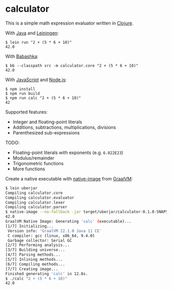 # calculator

This is a simple math expression evaluator written in [Clojure](https://clojure.org).

With [Java](https://adoptium.net) and [Leiningen](https://leiningen.org):
```
$ lein run "2 + (5 * 6 + 10)"
42.0
```

With [Babashka](https://babashka.org/):
```
$ bb --classpath src -m calculator.core "2 + (5 * 6 + 10)"
42.0
```



With [JavaScript](https://www.ecma-international.org/publications-and-standards/standards/ecma-262/) and [Node.js](https://nodejs.org):
```
$ npm install
$ npm run build
$ npm run calc "2 + (5 * 6 + 10)"
42
```

Supported features:

* Integer and floating-point literals
* Additions, subtractions, multiplications, divisions
* Parenthesized sub-expressions

TODO:

* Floating-point literals with exponents (e.g. `6.022E23`)
* Modulus/remainder
* Trigonometric functions
* More functions

Create a native executable with [native-image](https://www.graalvm.org/22.0/reference-manual/native-image) from [GraalVM](https://www.graalvm.org/):
```bash
$ lein uberjar
Compiling calculator.core
Compiling calculator.evaluator
Compiling calculator.lexer
Compiling calculator.parser
$ native-image --no-fallback -jar target/uberjar/calculator-0.1.0-SNAPSHOT-standalone.jar calc
42.0
GraalVM Native Image: Generating 'calc' (executable)...
[1/7] Initializing...
 Version info: 'GraalVM 22.1.0 Java 11 CE'
 C compiler: gcc (linux, x86_64, 9.4.0)
 Garbage collector: Serial GC
[2/7] Performing analysis...
[3/7] Building universe...
[4/7] Parsing methods...
[5/7] Inlining methods...
[6/7] Compiling methods...
[7/7] Creating image...
Finished generating 'calc' in 12.8s.
$ ./calc "2 + (5 * 6 + 10)"
42.0
```

